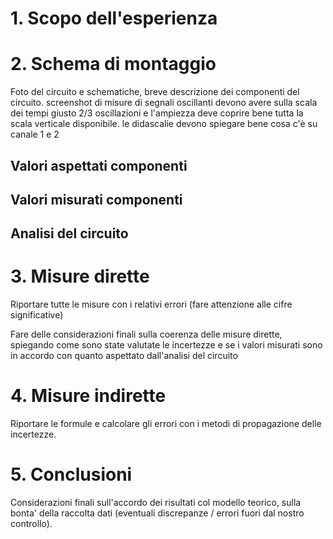 # 1. Scopo dell'esperienza

# 2. Schema di montaggio

Foto del circuito e schematiche, breve descrizione dei componenti del circuito.
screenshot di misure di segnali oscillanti devono avere sulla scala dei tempi giusto 2/3 oscillazioni e l'ampiezza deve coprire bene tutta la scala verticale disponibile. le didascalie devono spiegare bene cosa c'è su canale 1 e 2

## Valori aspettati componenti

## Valori misurati componenti

## Analisi del circuito

# 3. Misure dirette
Riportare tutte le misure con i relativi errori (fare attenzione alle cifre significative) 

Fare delle considerazioni finali sulla coerenza delle misure dirette, spiegando come sono state valutate le incertezze e se i valori misurati sono in accordo con quanto aspettato dall'analisi del circuito

# 4. Misure indirette
Riportare le formule e calcolare gli errori con i metodi di propagazione delle incertezze.

# 5. Conclusioni
Considerazioni finali sull'accordo dei risultati col modello teorico, sulla bonta' della raccolta dati (eventuali discrepanze / errori fuori dal nostro controllo).